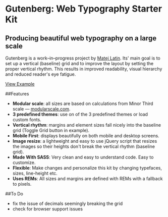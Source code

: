 # Gutenberg: Web Typography Starter Kit
## Producing beautiful web typography on a large scale
Gutenberg is a work–in–progress project by [Matej Latin](http://matejlatin.co.uk). Its' main goal is to set up a vertical (baseline) grid and to improve the layout by setting the proper vertical rhythm. This results in improved readability, visual hierarchy and reduced reader's eye fatigue.

[View Example](http://matejlatin.github.io/Gutenberg/)


##Features
- **Modular scale**: all sizes are based on calculations from Minor Third scale — [modularscale.com](http://modularscale.com).
- **3 predefined themes**: use on of the 3 predefined themes or load custom fonts.
- **Vertical rhythm**: margins and element sizes fall nicely into the baseline grid (Toggle Grid button in example).
- **Mobile First**: displays beautifully on both mobile and desktop screens.
- **Image resize**: a lightweight and easy to use jQuery script that resizes the images so their heights don't break the vertical rhythm (baseline grid).
- **Made With SASS**: Very clean and easy to understand code. Easy to customize.
- **Flexible**: Make changes and personalize this kit by changing typefaces, sizes, line-height etc.
- **Uses REMs**: All sizes and margins are defined with REMs with a fallback to pixels.

##To Do
- fix the issue of decimals seemingly breaking the grid
- check  for browser support issues